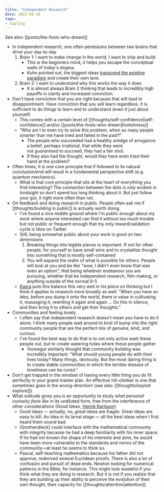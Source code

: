 ```yaml
---
title: "Independent Research"
date: 2023-03-18
tags:
- sapling
---
```


See also: [[posts/the-fools-who-dream]]

- In independent research, one often pendulums between two brains that drive your day-to-day
	1. Brain 1: I want to make change in the world, I want to ship and build
		- This is the beginners mind, it helps you escape the conceptual walls of today's dogma.
		- Kuhn pointed out, the biggest ideas [transcend the existing paradigm](https://en.wikipedia.org/wiki/Paradigm_shift) and create their own lane.
	2. Brain 2: I want to *understand* why this works the way it does
		- It is almost always Brain 2 thinking that leads to incredibly high payoffs in clarity and increased conviction.
- Don't have conviction that you are right because that will lead to disappointment. Have conviction that you will learn regardless. It is sufficient to do things to learn and to understand (even if just about yourself)
	- This comes with a certain level of [[thoughts/self-confidence|self-confidence]] and/or [[posts/the-fools-who-dream|foolishness]]
	- “Who am I to even try to solve this problem, when so many people smarter than me have tried and failed in the past?”
		- The people who succeeded had a healthy smidge of arrogance: a belief, perhaps irrational, that while they were not _guaranteed_ to succeed, they had a fair shot.
		- If they also had the thought, would they have even tried their hand at the problem?
- Often times, it is one core principle that if followed to its natural conclusion/end will result in a fundamental perspective shift (e.g. quantum mechanics).
	- What is that core principle that sits at the heart of everything you find interesting? The connection between the dots is only evident in hindsight so don't spend too long thinking about it. But just follow your gut, it right more often than not.
- On feedback and doing research in public. People often ask me if [[thoughts/building in public]] is actually worth doing.
	- I've found a nice middle ground where I'm public enough about my work where anyone interested can find it without too much trouble but not public or frequent enough that my only reward/validation cycle is likes on Twitter
	- Still, being somewhat public about your work is good on two dimensions
		1. Breaking things into legible pieces is important. If not for other people, for yourself to have small wins and to crystallize thought into something that is mostly self-contained
		2. You will expand the realm of what is possible for others. People will look at you and be like "wow, I didn't even know that was even an option"; *that* being whatever endeavour you are pursuing, whether that be independent research, film-making, or anything outside of the normal 9-5
	- [Kasra](https://bitsofwonder.substack.com/p/how-to-be-an-unsuccessful-thinker) puts this balance this very well in his piece on thinking but I think it applies to research more broadly as well: "When you have an idea, before you dump it onto the world, there is value in cultivating it, massaging it, rewriting it again and again ... Do this in silence, and _then_ bring it to others and get their thoughts."
- Communities and feeling lonely
	- I often say that independent research doesn't mean you have to do it alone. I think many people wait around to kind of bump into the right community people that are the perfect mix of genuine, kind, and curious.
	- I've found the best way to do that is to not only active seek these people out, but to create watering holes where these people gather
		- Vonnegut similarly thought that community building was incredibly important: “What should young people do with their lives today? Many things, obviously. But the most daring thing is to create stable communities in which the terrible disease of loneliness can be cured.”
- Don't get trapped in the mindset of having every little thing you do fit perfectly in your grand master plan. An effective hill-climber is one that sometimes goes in the wrong-direction! (see also: [[thoughts/exploit explore]])
- What solitude gives you is an opportunity to study _what personal curiosity feels like_ in its undiluted form, free from the interference of other considerations (Good Ideas, [Henrik Karlsson](https://www.henrikkarlsson.xyz/p/good-ideas))
	- Good ideas — actually, no, _great_ ideas are fragile. Great ideas are easy to kill. An idea in its larval stage — all the best ideas when I first heard them sound bad.
	- [Grothendieck] could interface with the mathematical community with integrity because he had a deep familiarity with his inner space. If he had not known the shape of his interests and aims, he would have been more vulnerable to the standards and norms of the community—at least he seems to think so. 
	- Pascal, self-teaching mathematics because his father did not approve, rederived several Euclidean proofs. There is also a lot of confusion and pursuit of dead ends. Newton looking for numerical patterns in the Bible, for instance. This might look wasteful if you think what they are doing is research. But it is not if you realize that they are building up their ability to perceive the evolution of their own thought, their capacity for [[thoughts/attention|attention]].